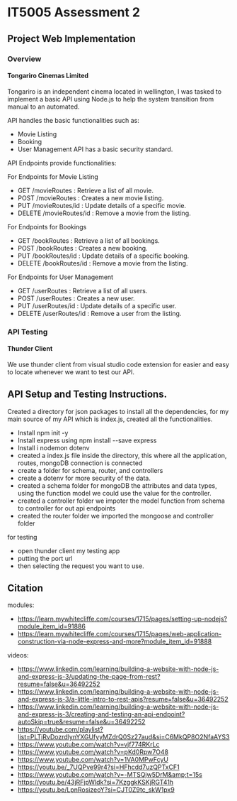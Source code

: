 # IT5005 Assessment 2
## Project Web Implementation


### Overview
#### Tongariro Cinemas Limited

Tongariro is an independent cinema located in wellington, I was tasked to implement a basic API using Node.js to help the system transition from manual to an automated. 

API handles the basic functionalities such as:
* Movie Listing
* Booking
* User Management
API has a basic security standard.

API Endpoints provide functionalities:

For Endpoints for Movie Listing
* GET /movieRoutes : Retrieve a list of all movie.
* POST /movieRoutes : Creates a new movie listing.
* PUT /movieRoutes/id : Update details of a specific movie.
* DELETE /movieRoutes/id : Remove a movie from the listing.

For Endpoints for Bookings 
* GET /bookRoutes : Retrieve a list of all bookings.
* POST /bookRoutes : Creates a new booking.
* PUT /bookRoutes/id : Update details of a specific booking.
* DELETE /bookRoutes/id : Remove a movie from the listing.

For Endpoints for User Management
* GET /userRoutes : Retrieve a list of all users.
* POST /userRoutes : Creates a new user.
* PUT /userRoutes/id : Update details of a specific user.
* DELETE /userRoutes/id : Remove a user from the listing.

### API Testing

#### Thunder Client
We use thunder client from visual studio code extension for easier and easy to locate whenever we want to test our API.

## API Setup and Testing Instructions.

Created a directory for json packages to install all the dependencies, for my main source of my API which is index.js, created all the functionalities.

* Install npm init -y
* Install express using npm install --save express
* Install i nodemon dotenv
* created a index.js file inside the directory, this where all the application, routes, mongoDB connection is connected
* create a folder for schema, router, and controllers
* create a dotenv for more security of the data.
* created a schema folder for mongoDB the attributes and data types, using the function model we could use the value for the controller.
* created a controller folder we impoter the model function from schema to controller for out api endpoints
* created the router folder we imported the mongoose and controller folder

for testing 

* open thunder client my testing app
* putting the port url
* then selecting the request you want to use.

## Citation

modules:
* https://learn.mywhitecliffe.com/courses/1715/pages/setting-up-nodejs?module_item_id=91886
* https://learn.mywhitecliffe.com/courses/1715/pages/web-application-construction-via-node-express-and-more?module_item_id=91888

videos:
* https://www.linkedin.com/learning/building-a-website-with-node-js-and-express-js-3/updating-the-page-from-rest?resume=false&u=36492252
* https://www.linkedin.com/learning/building-a-website-with-node-js-and-express-js-3/a-little-intro-to-rest-apis?resume=false&u=36492252
* https://www.linkedin.com/learning/building-a-website-with-node-js-and-express-js-3/creating-and-testing-an-api-endpoint?autoSkip=true&resume=false&u=36492252
* https://youtube.com/playlist?list=PLTjRvDozrdlynYXGUfyyMZdrQ0Sz27aud&si=C6MkQP8O2NfaAYS3
* https://www.youtube.com/watch?v=vjf774RKrLc
* https://www.youtube.com/watch?v=pKd0Rpw7O48
* https://www.youtube.com/watch?v=1VA0MPwFcyU
* https://youtu.be/_7UQPve99r4?si=HFhcdd7uzQPTxCF1
* https://www.youtube.com/watch?v=-MTSQjw5DrM&amp;t=15s
* https://youtu.be/43jRFjpWldk?si=7KzggkKSKjRGT41h
* https://youtu.be/LpnRosizeoY?si=CJT0Z9tc_skW1px9